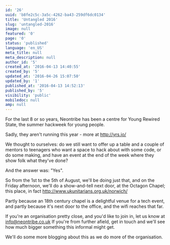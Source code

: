 ```yaml
---
id: '26'
uuid: 'b8fe2c5c-3a5c-4262-ba43-259df6dc0134'
title: 'Untangled 2016'
slug: 'untangled-2016'
image: null
featured: '0'
page: '0'
status: 'published'
language: 'en_US'
meta_title: null
meta_description: null
author_id: '5'
created_at: '2016-04-13 14:40:55'
created_by: '5'
updated_at: '2016-04-26 15:07:50'
updated_by: '1'
published_at: '2016-04-13 14:52:13'
published_by: '5'
visibility: 'public'
mobiledoc: null
amp: null
---
```


For the last 8 or so years, Neontribe has been a centre for Young Rewired State, the summer hackweek for young people.

Sadly, they aren't running this year - more at http://yrs.io/

We thought to ourselves: do we still want to offer up a table and a couple of mentors to teenagers who want a space to hack about with some code, or do some making, and have an event at the end of the week where they show folk what they've done?

And the answer was: "Yes".

So from the 1st to the 5th of August, we'll be doing just that, and on the Friday afternoon, we'll do a show-and-tell next door, at the Octagon Chapel; this place, in fact http://www.ukunitarians.org.uk/norwich/

Partly because an 18th century chapel is a delightful venue for a tech event, and partly because it's next door to the office, and the wifi reaches that far.

If you're an organisation pretty close, and you'd like to join in, let us know at info@neontribe.co.uk If you're from further afield, get in touch and we'll see how much bigger something this informal might get.

We'll do some more blogging about this as we do more of the organisation.
